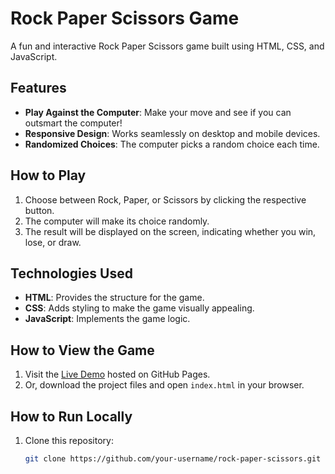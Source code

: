 # Rock Paper Scissors Game

A fun and interactive Rock Paper Scissors game built using HTML, CSS, and JavaScript.

## Features
- **Play Against the Computer**: Make your move and see if you can outsmart the computer!
- **Responsive Design**: Works seamlessly on desktop and mobile devices.
- **Randomized Choices**: The computer picks a random choice each time.

## How to Play
1. Choose between Rock, Paper, or Scissors by clicking the respective button.
2. The computer will make its choice randomly.
3. The result will be displayed on the screen, indicating whether you win, lose, or draw.

## Technologies Used
- **HTML**: Provides the structure for the game.
- **CSS**: Adds styling to make the game visually appealing.
- **JavaScript**: Implements the game logic.

## How to View the Game
1. Visit the [Live Demo]() hosted on GitHub Pages.
2. Or, download the project files and open `index.html` in your browser.

## How to Run Locally
1. Clone this repository:
   ```bash
   git clone https://github.com/your-username/rock-paper-scissors.git
